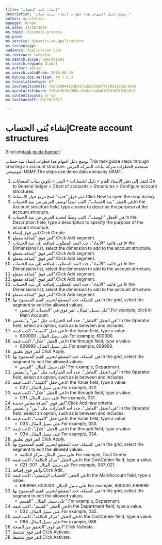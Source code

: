 ```yaml
--- 
title: "إنشاء بُنى الحساب‬"
description: "يوضح دليل المهام هذا خطوات إنشاء بنية حساب."
author: aprilolson
manager: AnnBe
ms.date: 11/08/2016
ms.topic: business-process
ms.prod: 
ms.service: dynamics-ax-applications
ms.technology: 
audience: Application User
ms.reviewer: twheeloc
ms.search.scope: Operations
ms.search.region: Global
ms.author: aolson
ms.search.validFrom: 2016-06-30
ms.dyn365.ops.version: AX 7.0.0
ms.translationtype: HT
ms.sourcegitcommit: 7e0a5d044133b917a3eb9386773205218e5c1b40
ms.openlocfilehash: 210bf36f0e989ce0e6ceda046f02d1091592a3c1
ms.contentlocale: ar-sa
ms.lasthandoff: 09/29/2017

---
```

# <a name="create-account-structures"></a><span data-ttu-id="5ec37-103">إنشاء بُنى الحساب‬</span><span class="sxs-lookup"><span data-stu-id="5ec37-103">Create account structures</span></span>

[!include[task guide banner](../../includes/task-guide-banner.md)]

<span data-ttu-id="5ec37-104">يوضح دليل المهام هذا خطوات إنشاء بنية حساب.</span><span class="sxs-lookup"><span data-stu-id="5ec37-104">This task guide steps through creating an account structure.</span></span> <span data-ttu-id="5ec37-105">تستخدم الخطوات شركة بيانات الشركة العرض التوضيحي USMF.</span><span class="sxs-lookup"><span data-stu-id="5ec37-105">The steps use demo data company USMF.</span></span>

1. <span data-ttu-id="5ec37-106">انتقل إلى دفتر الأستاذ العام > دليل الحسابات > البنى > تكوين بنيات الحسابات.</span><span class="sxs-lookup"><span data-stu-id="5ec37-106">Go to General ledger > Chart of accounts > Structures > Configure account structures.</span></span>
2. <span data-ttu-id="5ec37-107">انقر فوق "جديد" لفتح مربع حوار الإسقاط‬.</span><span class="sxs-lookup"><span data-stu-id="5ec37-107">Click New to open the drop dialog.</span></span>
3. <span data-ttu-id="5ec37-108">في الحقل "بنية الحساب"، اكتب اسماً لوصف الغرض من بنية الحساب.</span><span class="sxs-lookup"><span data-stu-id="5ec37-108">In the Account structure field, type a name to describe the purpose of the account structure.</span></span>
4. <span data-ttu-id="5ec37-109">في الحقل "الوصف"، اكتب وصفًا لتحديد الغرض من بنية الحساب.</span><span class="sxs-lookup"><span data-stu-id="5ec37-109">In the Description field, type a description to specify the purpose of the account structure.</span></span>
5. <span data-ttu-id="5ec37-110">انقر فوق إنشاء.</span><span class="sxs-lookup"><span data-stu-id="5ec37-110">Click Create.</span></span>
6. <span data-ttu-id="5ec37-111">انقر فوق "إضافة مقطع".</span><span class="sxs-lookup"><span data-stu-id="5ec37-111">Click Add segment.</span></span>
7. <span data-ttu-id="5ec37-112">في قائمة "الأبعاد"، حدد البعد المطلوب إضافته إلى بنية الحساب.</span><span class="sxs-lookup"><span data-stu-id="5ec37-112">In the Dimensions list, select the dimension to add to the account structure.</span></span>
8. <span data-ttu-id="5ec37-113">انقر فوق "إضافة مقطع".</span><span class="sxs-lookup"><span data-stu-id="5ec37-113">Click Add segment.</span></span>
9. <span data-ttu-id="5ec37-114">انقر فوق "إضافة مقطع".</span><span class="sxs-lookup"><span data-stu-id="5ec37-114">Click Add segment.</span></span>
10. <span data-ttu-id="5ec37-115">في قائمة "الأبعاد"، حدد البعد المطلوب إضافته إلى بنية الحساب.</span><span class="sxs-lookup"><span data-stu-id="5ec37-115">In the Dimensions list, select the dimension to add to the account structure.</span></span>
11. <span data-ttu-id="5ec37-116">انقر فوق "إضافة مقطع".</span><span class="sxs-lookup"><span data-stu-id="5ec37-116">Click Add segment.</span></span>
12. <span data-ttu-id="5ec37-117">انقر فوق "إضافة مقطع".</span><span class="sxs-lookup"><span data-stu-id="5ec37-117">Click Add segment.</span></span>
13. <span data-ttu-id="5ec37-118">في قائمة "الأبعاد"، حدد البعد المطلوب إضافته إلى بنية الحساب.</span><span class="sxs-lookup"><span data-stu-id="5ec37-118">In the Dimensions list, select the dimension to add to the account structure.</span></span>
14. <span data-ttu-id="5ec37-119">انقر فوق "إضافة مقطع".</span><span class="sxs-lookup"><span data-stu-id="5ec37-119">Click Add segment.</span></span>
15. <span data-ttu-id="5ec37-120">في الشبكة، حدد المقطع لتحرير القيم المسموح بها.</span><span class="sxs-lookup"><span data-stu-id="5ec37-120">In the grid, select the segment to edit the allowed values.</span></span>
    * <span data-ttu-id="5ec37-121">على سبيل المثال، انقر فوق في "الحساب الرئيسي".</span><span class="sxs-lookup"><span data-stu-id="5ec37-121">For example, click in Main Account.</span></span>  
16. <span data-ttu-id="5ec37-122">في الحقل "العامل"، حدد أحد الخيارات، مثل "بين" و"يتضمن".</span><span class="sxs-lookup"><span data-stu-id="5ec37-122">In the Operator field, select an option, such as is between and includes.</span></span>
17. <span data-ttu-id="5ec37-123">في حقل "القيمة"، اكتب قيمة.</span><span class="sxs-lookup"><span data-stu-id="5ec37-123">In the Value field, type a value.</span></span>
    * <span data-ttu-id="5ec37-124">على سبيل المثال، 600000.</span><span class="sxs-lookup"><span data-stu-id="5ec37-124">For example, 600000.</span></span>  
18. <span data-ttu-id="5ec37-125">في الحقل "خلال"، اكتب قيمة.</span><span class="sxs-lookup"><span data-stu-id="5ec37-125">In the through field, type a value.</span></span>
    * <span data-ttu-id="5ec37-126">على سبيل المثال، 699999.</span><span class="sxs-lookup"><span data-stu-id="5ec37-126">For example, 699999.</span></span>  
19. <span data-ttu-id="5ec37-127">انقر فوق تطبيق.</span><span class="sxs-lookup"><span data-stu-id="5ec37-127">Click Apply.</span></span>
20. <span data-ttu-id="5ec37-128">في الشبكة، حدد المقطع لتحرير القيم المسموح بها.</span><span class="sxs-lookup"><span data-stu-id="5ec37-128">In the grid, select the segment to edit the allowed values.</span></span>
    * <span data-ttu-id="5ec37-129">على سبيل المثال، "القسم".</span><span class="sxs-lookup"><span data-stu-id="5ec37-129">For example, Department.</span></span>  
21. <span data-ttu-id="5ec37-130">في الحقل "العامل"، حدد أحد الخيارات، مثل "بين" و"يتضمن".</span><span class="sxs-lookup"><span data-stu-id="5ec37-130">In the Operator field, select an option, such as is between and includes.</span></span>
22. <span data-ttu-id="5ec37-131">في حقل "القيمة"، اكتب قيمة.</span><span class="sxs-lookup"><span data-stu-id="5ec37-131">In the Value field, type a value.</span></span>
    * <span data-ttu-id="5ec37-132">على سبيل المثال، 022.</span><span class="sxs-lookup"><span data-stu-id="5ec37-132">For example, 022.</span></span>  
23. <span data-ttu-id="5ec37-133">في الحقل "خلال"، اكتب قيمة.</span><span class="sxs-lookup"><span data-stu-id="5ec37-133">In the through field, type a value.</span></span>
    * <span data-ttu-id="5ec37-134">على سبيل المثال، 031.</span><span class="sxs-lookup"><span data-stu-id="5ec37-134">For example, 031.</span></span>  
24. <span data-ttu-id="5ec37-135">انقر فوق "إضافة معايير جديدة".</span><span class="sxs-lookup"><span data-stu-id="5ec37-135">Click Add new criteria.</span></span>
25. <span data-ttu-id="5ec37-136">في الحقل "العامل"، حدد أحد الخيارات، مثل "بين" و"يتضمن".</span><span class="sxs-lookup"><span data-stu-id="5ec37-136">In the Operator field, select an option, such as is between and includes.</span></span>
26. <span data-ttu-id="5ec37-137">في حقل "القيمة"، اكتب قيمة.</span><span class="sxs-lookup"><span data-stu-id="5ec37-137">In the Value field, type a value.</span></span>
    * <span data-ttu-id="5ec37-138">على سبيل المثال، 033.</span><span class="sxs-lookup"><span data-stu-id="5ec37-138">For example, 033.</span></span>  
27. <span data-ttu-id="5ec37-139">في الحقل "خلال"، اكتب قيمة.</span><span class="sxs-lookup"><span data-stu-id="5ec37-139">In the through field, type a value.</span></span>
    * <span data-ttu-id="5ec37-140">على سبيل المثال، 034.</span><span class="sxs-lookup"><span data-stu-id="5ec37-140">For example, 034.</span></span>  
28. <span data-ttu-id="5ec37-141">انقر فوق تطبيق.</span><span class="sxs-lookup"><span data-stu-id="5ec37-141">Click Apply.</span></span>
29. <span data-ttu-id="5ec37-142">في الشبكة، حدد المقطع لتحرير القيم المسموح بها.</span><span class="sxs-lookup"><span data-stu-id="5ec37-142">In the grid, select the segment to edit the allowed values.</span></span>
    * <span data-ttu-id="5ec37-143">على سبيل المثال، مركز التكلفة.</span><span class="sxs-lookup"><span data-stu-id="5ec37-143">For example, Cost Center.</span></span>  
30. <span data-ttu-id="5ec37-144">في الحقل "مركز التكلفة"، اكتب قيمة.</span><span class="sxs-lookup"><span data-stu-id="5ec37-144">In the CostCenter field, type a value.</span></span>
    * <span data-ttu-id="5ec37-145">على سبيل المثال، 007..021.</span><span class="sxs-lookup"><span data-stu-id="5ec37-145">For example, 007..021.</span></span>  
31. <span data-ttu-id="5ec37-146">وانقر فوق إضافة.</span><span class="sxs-lookup"><span data-stu-id="5ec37-146">Click Add.</span></span>
32. <span data-ttu-id="5ec37-147">في الحقل "الحساب الرئيسي"، اكتب قيمة.</span><span class="sxs-lookup"><span data-stu-id="5ec37-147">In the MainAccount field, type a value.</span></span>
    * <span data-ttu-id="5ec37-148">على سبيل المثال، 600000..699999.</span><span class="sxs-lookup"><span data-stu-id="5ec37-148">For example, 600000..699999</span></span>  
33. <span data-ttu-id="5ec37-149">في الشبكة، حدد المقطع لتحرير القيم المسموح بها.</span><span class="sxs-lookup"><span data-stu-id="5ec37-149">In the grid, select the segment to edit the allowed values.</span></span>
    * <span data-ttu-id="5ec37-150">على سبيل المثال، "القسم".</span><span class="sxs-lookup"><span data-stu-id="5ec37-150">For example, Department.</span></span>  
34. <span data-ttu-id="5ec37-151">في الحقل "القسم"، اكتب قيمة.</span><span class="sxs-lookup"><span data-stu-id="5ec37-151">In the Department field, type a value.</span></span>
    * <span data-ttu-id="5ec37-152">على سبيل المثال، 032.</span><span class="sxs-lookup"><span data-stu-id="5ec37-152">For example, 032.</span></span>  
35. <span data-ttu-id="5ec37-153">في الحقل "مركز التكلفة"، اكتب قيمة.</span><span class="sxs-lookup"><span data-stu-id="5ec37-153">In the CostCenter field, type a value.</span></span>
    * <span data-ttu-id="5ec37-154">على سبيل المثال، 086.</span><span class="sxs-lookup"><span data-stu-id="5ec37-154">For example, 086.</span></span>  
36. <span data-ttu-id="5ec37-155">انقر فوق "التحقق من الصحة‬".</span><span class="sxs-lookup"><span data-stu-id="5ec37-155">Click Validate.</span></span>
37. <span data-ttu-id="5ec37-156">انقر فوق تنشيط.</span><span class="sxs-lookup"><span data-stu-id="5ec37-156">Click Activate.</span></span>
38. <span data-ttu-id="5ec37-157">انقر فوق تنشيط.</span><span class="sxs-lookup"><span data-stu-id="5ec37-157">Click Activate.</span></span>


